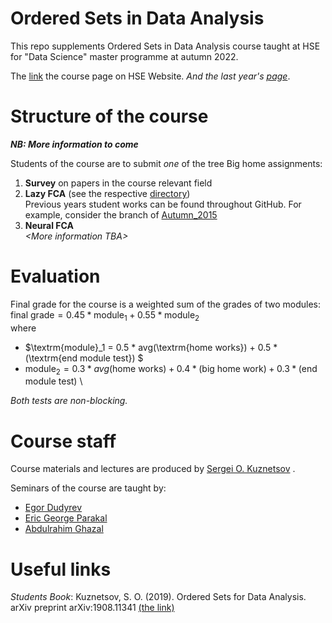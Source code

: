 # Ordered Sets in Data Analysis

This repo supplements Ordered Sets in Data Analysis course taught at HSE for "Data Science" master programme at autumn 2022.

The [link](https://www.hse.ru/en/ma/datasci/courses/646473401.html) the course page on HSE Website.
_And the last year's [page](https://www.hse.ru/en/ma/datasci/courses/470889822.html)_.

# Structure of the course

_**NB: More information to come**_

Students of the course are to submit _one_ of the tree Big home assignments:
1. **Survey** on papers in the course relevant field
2. **Lazy FCA** (see the respective [directory](https://github.com/EgorDudyrev/OSDA_course/tree/Autumn_2022/lazy_fca))\
Previous years student works can be found throughout GitHub. For example, consider
the branch of [Autumn_2015](https://github.com/EgorDudyrev/OSDA_course/tree/Autumn_2015)
3. **Neural FCA**\
_\<More information TBA\>_

# Evaluation

Final grade for the course is a weighted sum of the grades of two modules:
$\textrm{final grade} = 0.45 * \textrm{module}_1 + 0.55 * \textrm{module}_2$ \
where
* $\textrm{module}_1 = 0.5 * avg(\textrm{home works}) + 0.5 * (\textrm{end module test}) $
* $\textrm{module}_2 = 0.3 * avg(\textrm{home works}) + 0.4 * (\textrm{big home work}) + 0.3 * (\textrm{end module test})$ \

*Both tests are non-blocking.*


# Course staff
Course materials and lectures are produced by [Sergei O. Kuznetsov](https://www.hse.ru/en/staff/skuznetsov) .

Seminars of the course are taught by:
* [Egor Dudyrev](https://www.hse.ru/en/staff/edudyrev)
* [Eric George Parakal](https://www.hse.ru/org/persons/225566542)
* [Abdulrahim Ghazal](https://www.hse.ru/org/persons/225524157)


# Useful links

_Students Book_: Kuznetsov, S. O. (2019). Ordered Sets for Data Analysis. arXiv preprint arXiv:1908.11341 
[(the link)](https://arxiv.org/abs/1908.11341)


